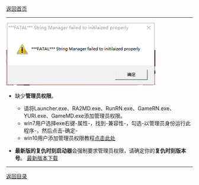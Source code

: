 [返回首页](./Home)

***

![](./FATAL.png)
 
 - 缺少**管理员权限**。


   - 请将Launcher.exe、RA2MD.exe、RunRN.exe、GameRN.exe、YURI.exe、GameMD.exe添加管理员权限。
   - win7用户选择exe右键-属性-，找到-兼容性-，勾选-以管理员身份运行此程序-，然后点击-确定-
   - win10用户添加管理员权限教程[点击此处](https://jingyan.baidu.com/article/93f9803f4e8a58e0e46f55db.html)

 - **最新版的复仇时刻启动器**会强制要求管理员权限，请确定你的**复仇时刻版本号**。  [最新版本下载](最新版本下载)




***

[返回目录](./常见问题指南)

